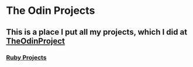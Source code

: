 # The Odin Projects

## This is a place I put all my projects, which I did at [TheOdinProject](http://www.theodinproject.com)

### [Ruby Projects](https://github.com/phucledien/theodinprojects/tree/master/ruby-projects) 
